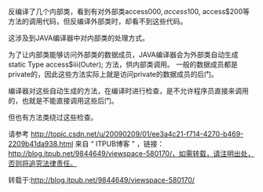 反编译了几个内部类，看到有对外部类access$000, access$100, access$200等方法的调用代码，但反编译外部类时，却看不到这些代码。

这涉及到JAVA编译器中对内部类的处理方式。

为了让内部类能够访问外部类的数据成员，JAVA编译器会为外部类自动生成 static Type access$iii(Outer); 方法，供内部类调用。
一般的数据成员都是private的，因此这些方法实际上就是访问private的数据成员的后门。

编译器对这些自动生成的方法，在编译时进行检查，是不允许程序员直接来调用的，也就是不能直接调用这些后门。

但也有方法类绕过这些检查。


请参考 http://topic.csdn.net/u/20090209/01/ee3a4c21-f714-4270-b469-2209b41da938.html
来自 “ ITPUB博客 ” ，链接：http://blog.itpub.net/9844649/viewspace-580170/，如需转载，请注明出处，否则将追究法律责任。

转载于:http://blog.itpub.net/9844649/viewspace-580170/
